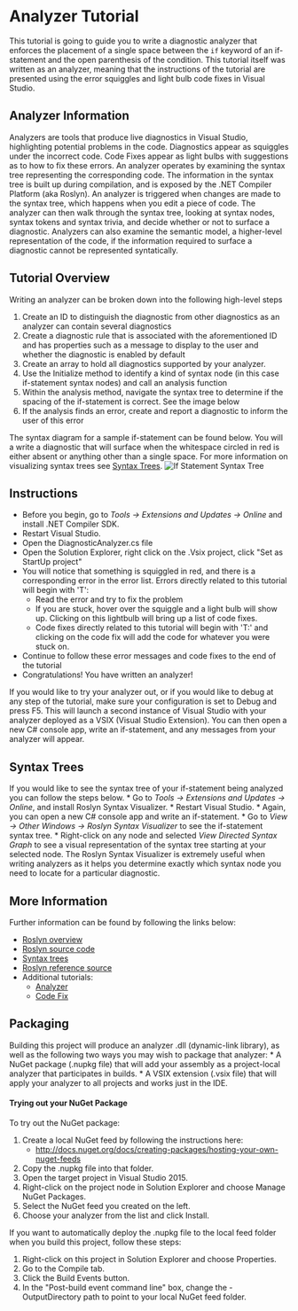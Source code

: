Analyzer Tutorial
=================

This tutorial is going to guide you to write a diagnostic analyzer that enforces the placement of a single space between the `if` keyword of an if-statement and the open parenthesis of the condition.
This tutorial itself was written as an analyzer, meaning that the instructions of the tutorial are presented using the error squiggles and light bulb code fixes in Visual Studio.

Analyzer Information
--------------------
Analyzers are tools that produce live diagnostics in Visual Studio, highlighting potential problems in the code. Diagnostics appear as squiggles under the incorrect code. Code Fixes appear as light bulbs with suggestions as to how to fix these errors.
An analyzer operates by examining the syntax tree representing the corresponding code.
The information in the syntax tree is built up during compilation, and is exposed by the .NET Compiler Platform (aka Roslyn). An analyzer is triggered when changes are made to the syntax tree, which happens when you edit a piece of code. The analyzer can then walk through the syntax tree, looking at syntax nodes, syntax tokens and syntax trivia, and decide whether or not to surface a diagnostic.
Analyzers can also examine the semantic model, a higher-level representation of the code, if the information required to surface a diagnostic cannot be represented syntatically.

Tutorial Overview
------------
Writing an analyzer can be broken down into the following high-level steps

1. Create an ID to distinguish the diagnostic from other diagnostics as an analyzer can contain several diagnostics
1. Create a diagnostic rule that is associated with the aforementioned ID and has properties such as a message to display to the user and whether the diagnostic is enabled by default
1. Create an array to hold all diagnostics supported by your analyzer.
1. Use the Initialize method to identify a kind of syntax node (in this case if-statement syntax nodes) and call an analysis function
1. Within the analysis method, navigate the syntax tree to determine if the spacing of the if-statement is correct. See the image below
1. If the analysis finds an error, create and report a diagnostic to inform the user of this error

The syntax diagram for a sample if-statement can be found below. You will a write a diagnostic that will surface when the whitespace circled in red is either absent or anything other than a single space. 
For more information on visualizing syntax trees see [Syntax Trees](https://github.com/dotnet/roslyn-analyzers/blob/master/NewAnalyzerTemplate/NewAnalyzerTemplate/NewAnalyzerTemplate/README.md#syntax-trees).
![If Statement Syntax Tree](https://github.com/dotnet/roslyn-analyzers/blob/master/NewAnalyzerTemplate/NewAnalyzerTemplate/NewAnalyzerTemplate/IfSyntaxTree.jpg)

Instructions
------------
* Before you begin, go to *Tools -> Extensions and Updates -> Online* and install .NET Compiler SDK.
* Restart Visual Studio.
* Open the DiagnosticAnalyzer.cs file
* Open the Solution Explorer, right click on the .Vsix project, click "Set as StartUp project"
* You will notice that something is squiggled in red, and there is a corresponding error in the error list. Errors directly related to this tutorial will begin with 'T':
	* Read the error and try to fix the problem
	* If you are stuck, hover over the squiggle and a light bulb will show up. Clicking on this lightbulb will bring up a list of code fixes.
	* Code fixes directly related to this tutorial will begin with 'T:' and clicking on the code fix will add the code for whatever you were stuck on.
* Continue to follow these error messages and code fixes to the end of the tutorial
* Congratulations! You have written an analyzer!

If you would like to try your analyzer out, or if you would like to debug at any step of the tutorial, make sure your configuration is set to Debug and press F5. This will launch a second instance of Visual Studio with your analyzer deployed as a VSIX (Visual Studio Extension). You can then open a new C# console app, write an if-statement, and any messages from your analyzer will appear.

Syntax Trees
------------
If you would like to see the syntax tree of your if-statement being analyzed you can follow the steps below.
	* Go to *Tools -> Extensions and Updates -> Online*, and install Roslyn Syntax Visualizer.
	* Restart Visual Studio.
	* Again, you can open a new C# console app and write an if-statement.
	* Go to *View -> Other Windows -> Roslyn Syntax Visualizer* to see the if-statement syntax tree.
	* Right-click on any node and selected *View Directed Syntax Graph* to see a visual representation of the syntax tree starting at your selected node.
The Roslyn Syntax Visualizer is extremely useful when writing analyzers as it helps you determine exactly which syntax node you need to locate for a particular diagnostic.

More Information
----------------
Further information can be found by following the links below:
- [Roslyn overview](https://github.com/dotnet/roslyn/wiki/Roslyn%20Overview)
- [Roslyn source code](https://github.com/dotnet/roslyn)
- [Syntax trees](http://blogs.msdn.com/b/csharpfaq/archive/2014/04/17/visualizing-roslyn-syntax-trees.aspx)
- [Roslyn reference source](http://source.roslyn.codeplex.com/)
- Additional tutorials:
	- [Analyzer](https://msdn.microsoft.com/en-us/magazine/dn879356.aspx)
	- [Code Fix](https://msdn.microsoft.com/en-us/magazine/Dn904670.aspx)

Packaging
---------
Building this project will produce an analyzer .dll (dynamic-link library), as well as the following two ways you may wish to package that analyzer:
	 * A NuGet package (.nupkg file) that will add your assembly as a
	   project-local analyzer that participates in builds.
	 * A VSIX extension (.vsix file) that will apply your analyzer to all projects
	   and works just in the IDE.

#### Trying out your NuGet Package

To try out the NuGet package:

1. Create a local NuGet feed by following the instructions here: 
 	- http://docs.nuget.org/docs/creating-packages/hosting-your-own-nuget-feeds
1. Copy the .nupkg file into that folder.
1. Open the target project in Visual Studio 2015.
1. Right-click on the project node in Solution Explorer and choose Manage NuGet Packages.
1. Select the NuGet feed you created on the left.
1. Choose your analyzer from the list and click Install.

If you want to automatically deploy the .nupkg file to the local feed folder when you build this project, follow these steps:

1. Right-click on this project in Solution Explorer and choose Properties.
1. Go to the Compile tab.
1. Click the Build Events button.
1. In the "Post-build event command line" box, change the -OutputDirectory path to point to your 
   local NuGet feed folder.
